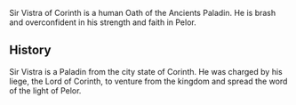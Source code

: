 Sir Vistra of Corinth is a human Oath of the Ancients Paladin. He is brash and overconfident in his strength and faith in Pelor.

## History

Sir Vistra is a Paladin from the city state of Corinth. He was charged by his liege, the Lord of Corinth, to venture from the kingdom and spread the word of the light of Pelor.

